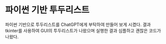 # 파이썬 기반 투두리스트

파이썬 기반으로 투두리스트를 ChatGPT에게 부탁하여 만들어 보게 시켰다.
결과 tkinter를 사용하여 GUI의 투두리스트가 나왔으며 실행한 결과 심플하고 괜찮은 코드가 나왔다.
